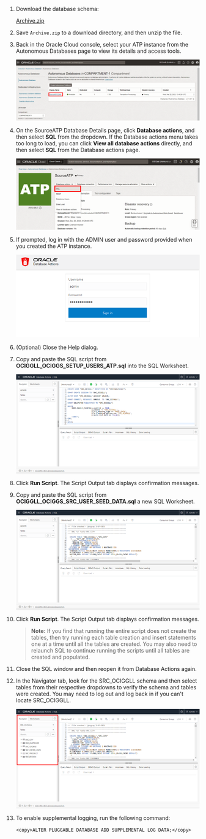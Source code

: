 <!--
    {
        "name":"Load the ATP schema",
        "description":"Load the ATP schema"
    }
-->
1.  Download the database schema:

    [Archive.zip](https://objectstorage.us-ashburn-1.oraclecloud.com/p/VEKec7t0mGwBkJX92Jn0nMptuXIlEpJ5XJA-A6C9PymRgY2LhKbjWqHeB5rVBbaV/n/c4u04/b/livelabsfiles/o/data-management-library-files/Archive.zip)

2.  Save `Archive.zip` to a download directory, and then unzip the file.

3.  Back in the Oracle Cloud console, select your ATP instance from the Autonomous Databases page to view its details and access tools.

    ![Select your Autonomous Database instance](../../../adb/images/03-03-atp.png " ")

4.  On the SourceATP Database Details page, click **Database actions**, and then select **SQL** from the dropdown. If the Database actions menu takes too long to load, you can click **View all database actions** directly, and then select **SQL** from the Database actions page.

    ![ATP details page](../../../adb/images/03-04-dbdetails.png)

5.  If prompted, log in with the ADMIN user and password provided when you created the ATP instance.

    ![DB Actions log in page](../../../adb/images/03-05-login.png " ")

6.  (Optional) Close the Help dialog.

7.  Copy and paste the SQL script from **OCIGGLL\_OCIGGS\_SETUP\_USERS\_ATP.sql** into the SQL Worksheet.

    ![Pasted script in SQL Worksheet](../../../adb/images/03-08-atp-sql.png " ")

8.  Click **Run Script**. The Script Output tab displays confirmation messages.

9. Copy and paste the SQL script from **OCIGGLL\_OCIGGS\_SRC\_USER\_SEED\_DATA.sql** a new SQL Worksheet.

    ![Pasted schema script in SQL Worksheet](../../../adb/images/03-10-atp-schema.png " ")

10. Click **Run Script**. The Script Output tab displays confirmation messages.

	> **Note:** If you find that running the entire script does not create the tables, then try running each table creation and insert statements one at a time until all the tables are created. You may also need to relaunch SQL to continue running the scripts until all tables are created and populated.

11. Close the SQL window and then reopen it from Database Actions again.

12. In the Navigator tab, look for the SRC\_OCIGGLL schema and then select tables from their respective dropdowns to verify the schema and tables were created. You may need to log out and log back in if you can't locate SRC\_OCIGGLL.

    ![Displays the SRC\_OCIGGLL tables](../../../adb/images/03-11-verify.png " ")

13. To enable supplemental logging, run the following command:

    ```
    <copy>ALTER PLUGGABLE DATABASE ADD SUPPLEMENTAL LOG DATA;</copy>
    ```